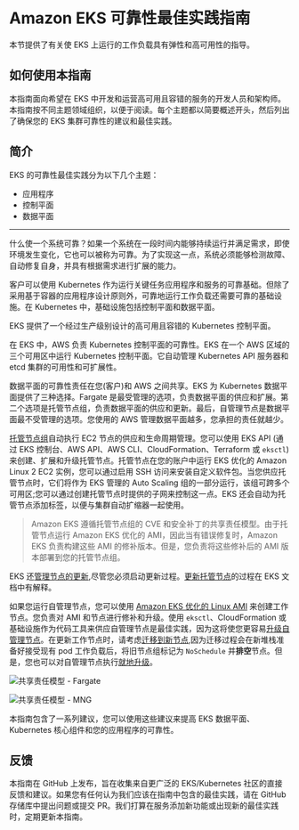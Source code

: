 # Amazon EKS 可靠性最佳实践指南

本节提供了有关使 EKS 上运行的工作负载具有弹性和高可用性的指导。

## 如何使用本指南

本指南面向希望在 EKS 中开发和运营高可用且容错的服务的开发人员和架构师。本指南按不同主题领域组织，以便于阅读。每个主题都以简要概述开头，然后列出了确保您的 EKS 集群可靠性的建议和最佳实践。

## 简介

EKS 的可靠性最佳实践分为以下几个主题：

* 应用程序
* 控制平面
* 数据平面

---

什么使一个系统可靠？如果一个系统在一段时间内能够持续运行并满足需求，即使环境发生变化，它也可以被称为可靠。为了实现这一点，系统必须能够检测故障、自动修复自身，并具有根据需求进行扩展的能力。

客户可以使用 Kubernetes 作为运行关键任务应用程序和服务的可靠基础。但除了采用基于容器的应用程序设计原则外，可靠地运行工作负载还需要可靠的基础设施。在 Kubernetes 中，基础设施包括控制平面和数据平面。

EKS 提供了一个经过生产级别设计的高可用且容错的 Kubernetes 控制平面。

在 EKS 中，AWS 负责 Kubernetes 控制平面的可靠性。EKS 在一个 AWS 区域的三个可用区中运行 Kubernetes 控制平面。它自动管理 Kubernetes API 服务器和 etcd 集群的可用性和可扩展性。

数据平面的可靠性责任在您(客户)和 AWS 之间共享。EKS 为 Kubernetes 数据平面提供了三种选择。Fargate 是最受管理的选项，负责数据平面的供应和扩展。第二个选项是托管节点组，负责数据平面的供应和更新。最后，自管理节点是数据平面最不受管理的选项。您使用的 AWS 管理数据平面越多，您承担的责任就越少。

[托管节点组](https://docs.aws.amazon.com/eks/latest/userguide/managed-node-groups.html)自动执行 EC2 节点的供应和生命周期管理。您可以使用 EKS API (通过 EKS 控制台、AWS API、AWS CLI、CloudFormation、Terraform 或 `eksctl`)来创建、扩展和升级托管节点。托管节点在您的账户中运行 EKS 优化的 Amazon Linux 2 EC2 实例，您可以通过启用 SSH 访问来安装自定义软件包。当您供应托管节点时，它们将作为 EKS 管理的 Auto Scaling 组的一部分运行，该组可跨多个可用区;您可以通过创建托管节点时提供的子网来控制这一点。EKS 还会自动为托管节点添加标签，以便与集群自动扩缩器一起使用。

> Amazon EKS 遵循托管节点组的 CVE 和安全补丁的共享责任模型。由于托管节点运行 Amazon EKS 优化的 AMI，因此当有错误修复时，Amazon EKS 负责构建这些 AMI 的修补版本。但是，您负责将这些修补后的 AMI 版本部署到您的托管节点组。

EKS 还[管理节点的更新](https://docs.aws.amazon.com/eks/latest/userguide/update-managed-node-group.html),尽管您必须启动更新过程。[更新托管节点](https://docs.aws.amazon.com/eks/latest/userguide/managed-node-update-behavior.html)的过程在 EKS 文档中有解释。

如果您运行自管理节点，您可以使用 [Amazon EKS 优化的 Linux AMI](https://docs.aws.amazon.com/eks/latest/userguide/eks-optimized-ami.html) 来创建工作节点。您负责对 AMI 和节点进行修补和升级。使用 `eksctl`、CloudFormation 或基础设施作为代码工具来供应自管理节点是最佳实践，因为这将使您更容易[升级自管理节点](https://docs.aws.amazon.com/eks/latest/userguide/update-workers.html)。在更新工作节点时，请考虑[迁移到新节点](https://docs.aws.amazon.com/eks/latest/userguide/migrate-stack.html),因为迁移过程会在新堆栈准备好接受现有 pod 工作负载后，将旧节点组标记为 `NoSchedule` 并**排空**节点。但是，您也可以对自管理节点执行[就地升级](https://docs.aws.amazon.com/eks/latest/userguide/update-stack.html)。

![共享责任模型 - Fargate](./images/SRM-Fargate.jpeg)

![共享责任模型 - MNG](./images/SRM-MNG.jpeg)

本指南包含了一系列建议，您可以使用这些建议来提高 EKS 数据平面、Kubernetes 核心组件和您的应用程序的可靠性。

## 反馈
本指南在 GitHub 上发布，旨在收集来自更广泛的 EKS/Kubernetes 社区的直接反馈和建议。如果您有任何认为我们应该在指南中包含的最佳实践，请在 GitHub 存储库中提出问题或提交 PR。我们打算在服务添加新功能或出现新的最佳实践时，定期更新本指南。